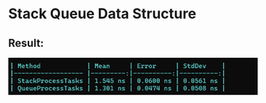 # Stack Queue Data Structure
## Result: 
<img src="https://github.com/cemalsezer/StackQueueTaskManager/blob/master/img/result.png" />
